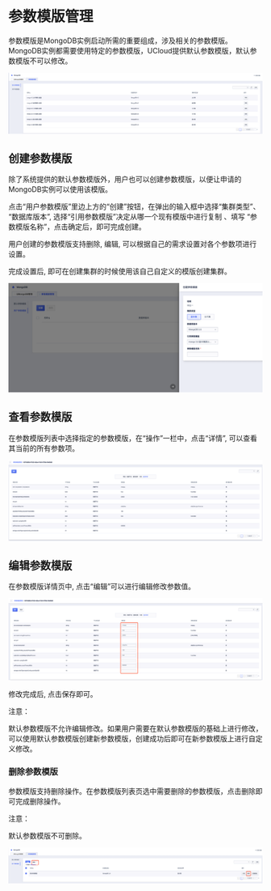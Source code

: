 

# 参数模版管理

参数模版是MongoDB实例启动所需的重要组成，涉及相关的参数模版。MongoDB实例都需要使用特定的参数模版，UCloud提供默认参数模版，默认参数模版不可以修改。

![image](/images/guide/config_template_list.png)

## 创建参数模版

除了系统提供的默认参数模版外，用户也可以创建参数模版，以便让申请的MongoDB实例可以使用该模版。

点击“用户参数模版”里边上方的“创建”按钮，在弹出的输入框中选择“集群类型”、 “数据库版本”, 选择“引用参数模版”决定从哪一个现有模版中进行复制 、填写 “参数模版名称”，点击确定后，即可完成创建。

用户创建的参数模版支持删除, 编辑, 可以根据自己的需求设置对各个参数项进行设置。

完成设置后, 即可在创建集群的时候使用该自己自定义的模版创建集群。

![image](/images/guide/config_template_create.png)

## 查看参数模版

在参数模版列表中选择指定的参数模版，在“操作”一栏中，点击“详情”, 可以查看其当前的所有参数项。

![image](/images/guide/config_template_view.png)

## 编辑参数模版

在参数模版详情页中, 点击“编辑”可以进行编辑修改参数值。

![image](/images/guide/config_template_edit.png)

修改完成后, 点击保存即可。

注意：

默认参数模版不允许编辑修改。如果用户需要在默认参数模版的基础上进行修改，可以使用默认参数模版创建新参数模版，创建成功后即可在新参数模版上进行自定义修改。

### 删除参数模版

参数模版支持删除操作。在参数模版列表页选中需要删除的参数模版，点击删除即可完成删除操作。

注意：

默认参数模版不可删除。

![image](/images/guide/config_template_delete.png)
